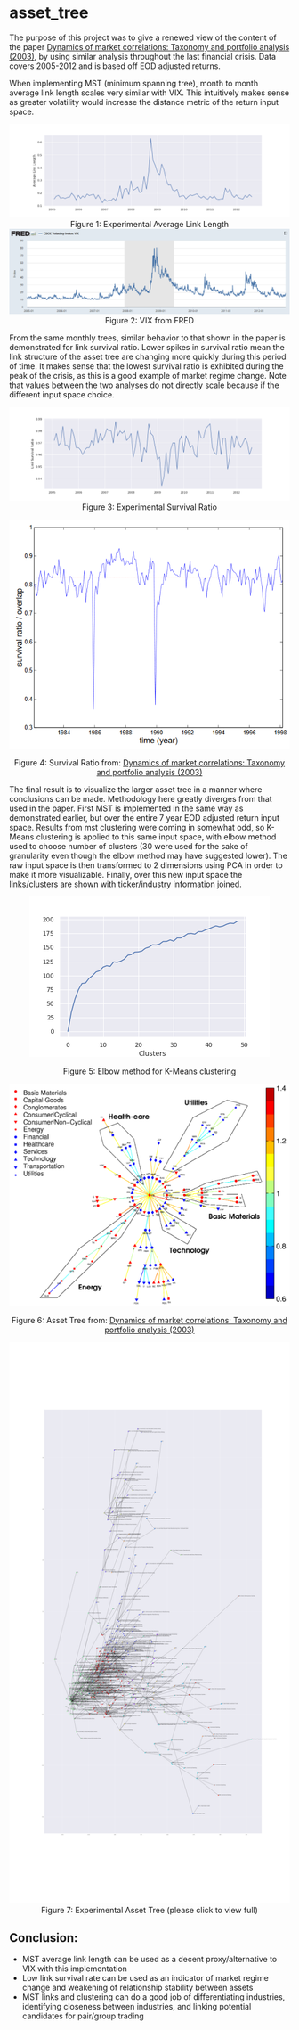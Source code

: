 # asset_tree

The purpose of this project was to give a renewed view of the content of the paper [Dynamics of market correlations: Taxonomy and portfolio analysis (2003)](https://arxiv.org/abs/cond-mat/0302546), by using similar analysis throughout the last financial crisis. Data covers 2005-2012 and is based off EOD adjusted returns.

When implementing MST (minimum spanning tree), month to month average link length scales very similar with VIX. This intuitively makes sense as greater volatility would increase the distance metric of the return input space.

<div align="center">
  
![alt text](https://github.com/kark23/asset_tree/blob/master/figs/link_l.png?raw=true)
Figure 1: Experimental Average Link Length
![alt text](https://github.com/kark23/asset_tree/blob/master/figs/vix.PNG?raw=true)
Figure 2: VIX from FRED

</div>

From the same monthly trees, similar behavior to that shown in the paper is demonstrated for link survival ratio. Lower spikes in survival ratio mean the link structure of the asset tree are changing more quickly during this period of time. It makes sense that the lowest survival ratio is exhibited during the peak of the crisis, as this is a good example of market regime change. Note that values between the two analyses do not directly scale because if the different input space choice.

<div align="center">
  
![alt text](https://github.com/kark23/asset_tree/blob/master/figs/surv.png?raw=true)
Figure 3: Experimental Survival Ratio

![alt text](https://github.com/kark23/asset_tree/blob/master/figs/surv_ratio.PNG?raw=true)

Figure 4: Survival Ratio from: [Dynamics of market correlations: Taxonomy and portfolio analysis (2003)](https://arxiv.org/abs/cond-mat/0302546)

</div>

The final result is to visualize the larger asset tree in a manner where conclusions can be made. Methodology here greatly diverges from that used in the paper. First MST is implemented in the same way as demonstrated earlier, but over the entire 7 year EOD adjusted return input space. Results from mst clustering were coming in somewhat odd, so K-Means clustering is applied to this same input space, with elbow method used to choose number of clusters (30 were used for the sake of granularity even though the elbow method may have suggested lower). The raw input space is then transformed to 2 dimensions using PCA in order to make it more visualizable. Finally, over this new input space the links/clusters are shown with ticker/industry information joined.

<div align="center">

![alt text](https://github.com/kark23/asset_tree/blob/master/figs/elbow.png?raw=true)

Figure 5: Elbow method for K-Means clustering

![alt text](https://github.com/kark23/asset_tree/blob/master/figs/topology_tree.PNG?raw=true)

Figure 6: Asset Tree from: [Dynamics of market correlations: Taxonomy and portfolio analysis (2003)](https://arxiv.org/abs/cond-mat/0302546)

![alt text](https://github.com/kark23/asset_tree/blob/master/figs/full_tree.png?raw=true)
Figure 7: Experimental Asset Tree (please click to view full)

</div>

## Conclusion:
* MST average link length can be used as a decent proxy/alternative to VIX with this implementation
* Low link survival rate can be used as an indicator of market regime change and weakening of relationship stability between assets
* MST links and clustering can do a good job of differentiating industries, identifying closeness between industries, and linking potential candidates for pair/group trading
